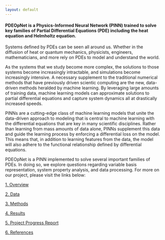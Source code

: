 ```yaml
---
layout: default
---
```



#### PDEOpNet is a Physics-Informed Neural Network (PINN) trained to solve key families of Partial Differential Equations (PDE) including the heat equation and Helmholtz equation. <!--- TODO list any more PDEs here (or update this current listing if need-be --> 

Systems defined by PDEs can be seen all around us. Whether in the diffusion of heat or quantum mechanics, physicists, engineers, mathematicians, and more rely on PDEs to model and understand the world.

As the systems that we study become more complex, the solutions to those systems become increasingly intractable, and simulations become increasingly intensive. A necessary supplement to the traditional numerical methods that have previously driven scientic computing are the new, data-driven methods heralded by machine learning. By leveraging large amounts of training data, machine learning models can approximate solutions to partial differential equations and capture system dynamics all at drastically increased speeds. 

PINNs are a cutting-edge class of machine learning models that unite the data-driven approach to modeling that is central to machine learning with the differential equations that are key in many scientific disciplines. Rather than learning from mass amounts of data alone, PINNs supplement this data and guide the learning process by enforcing a differential loss on the model. This means that, in addition to learning features from the data, the model will also adhere to the functional relationship defined by differential equations. 

PDEOpNet is a PINN implemented to solve several important families of PDEs. In doing so, we explore questions regarding variable basis representation, system property analysis, and data processing. For more on our project, please visit the links below:

[1. Overview](./overview.md)

[2. Data](./data.md)

[3. Methods](./methods.md)

[4. Results](./results.md)

[5. Project Progress Report](./project_progress_report.md)

[6. References](./references.md)
